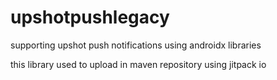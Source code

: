 # upshotpushlegacy
supporting upshot push notifications using androidx libraries


this library used to upload in maven repository using jitpack io
